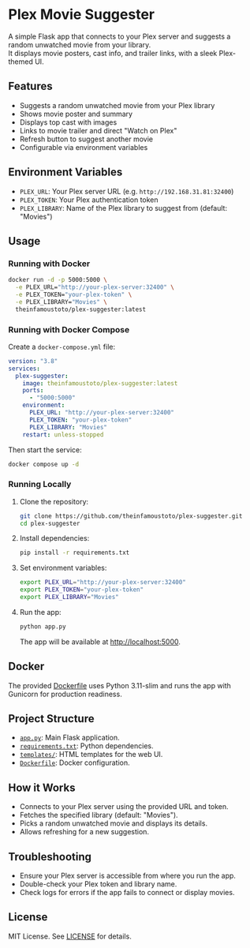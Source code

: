 # Plex Movie Suggester

A simple Flask app that connects to your Plex server and suggests a random unwatched movie from your library.  
It displays movie posters, cast info, and trailer links, with a sleek Plex-themed UI.

## Features

- Suggests a random unwatched movie from your Plex library
- Shows movie poster and summary
- Displays top cast with images
- Links to movie trailer and direct "Watch on Plex"
- Refresh button to suggest another movie
- Configurable via environment variables

## Environment Variables

- `PLEX_URL`: Your Plex server URL (e.g. `http://192.168.31.81:32400`)
- `PLEX_TOKEN`: Your Plex authentication token
- `PLEX_LIBRARY`: Name of the Plex library to suggest from (default: "Movies")

## Usage

### Running with Docker

```bash
docker run -d -p 5000:5000 \
  -e PLEX_URL="http://your-plex-server:32400" \
  -e PLEX_TOKEN="your-plex-token" \
  -e PLEX_LIBRARY="Movies" \
  theinfamoustoto/plex-suggester:latest
```

### Running with Docker Compose

Create a `docker-compose.yml` file:

```yaml
version: "3.8"
services:
  plex-suggester:
    image: theinfamoustoto/plex-suggester:latest
    ports:
      - "5000:5000"
    environment:
      PLEX_URL: "http://your-plex-server:32400"
      PLEX_TOKEN: "your-plex-token"
      PLEX_LIBRARY: "Movies"
    restart: unless-stopped
```

Then start the service:

```bash
docker compose up -d
```

### Running Locally

1. Clone the repository:
    ```bash
    git clone https://github.com/theinfamoustoto/plex-suggester.git
    cd plex-suggester
    ```

2. Install dependencies:
    ```bash
    pip install -r requirements.txt
    ```

3. Set environment variables:
    ```bash
    export PLEX_URL="http://your-plex-server:32400"
    export PLEX_TOKEN="your-plex-token"
    export PLEX_LIBRARY="Movies"
    ```

4. Run the app:
    ```bash
    python app.py
    ```
    The app will be available at [http://localhost:5000](http://localhost:5000).

## Docker

The provided [Dockerfile](Dockerfile) uses Python 3.11-slim and runs the app with Gunicorn for production readiness.

## Project Structure

- [`app.py`](app.py): Main Flask application.
- [`requirements.txt`](requirements.txt): Python dependencies.
- [`templates/`](templates/): HTML templates for the web UI.
- [`Dockerfile`](Dockerfile): Docker configuration.

## How it Works

- Connects to your Plex server using the provided URL and token.
- Fetches the specified library (default: "Movies").
- Picks a random unwatched movie and displays its details.
- Allows refreshing for a new suggestion.

## Troubleshooting

- Ensure your Plex server is accessible from where you run the app.
- Double-check your Plex token and library name.
- Check logs for errors if the app fails to connect or display movies.

## License

MIT License. See [LICENSE](LICENSE) for details.